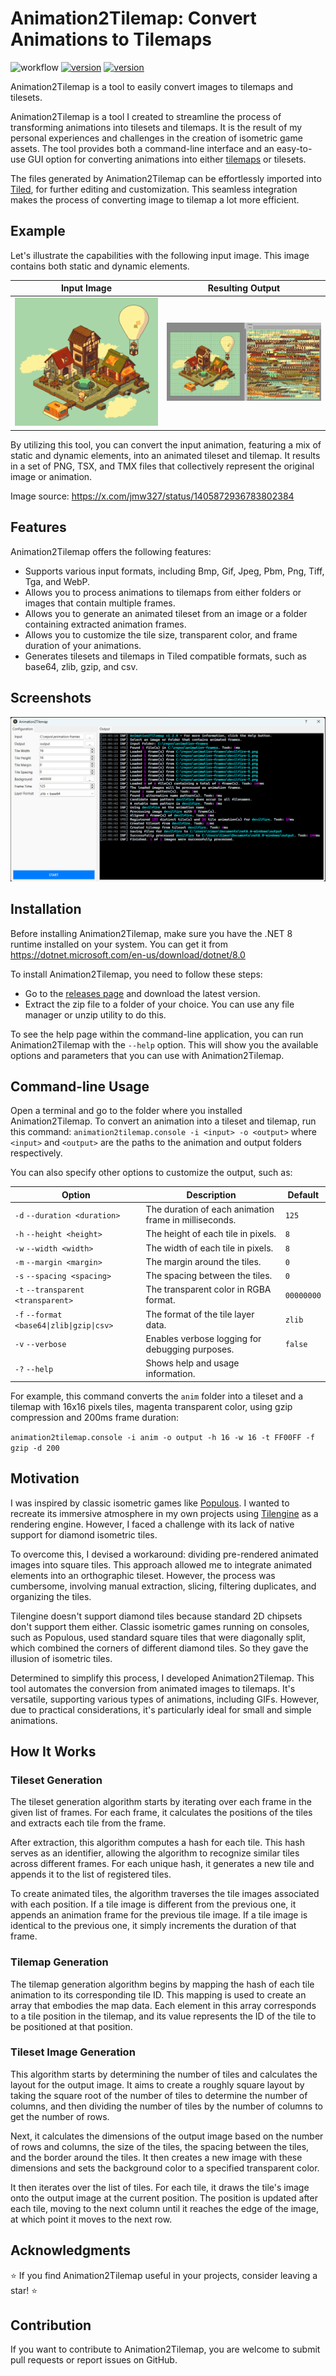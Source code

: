 # Animation2Tilemap: Convert Animations to Tilemaps

![workflow](https://img.shields.io/github/actions/workflow/status/vonhoff/Animation2Tilemap/dotnet.yml)
[![version](https://img.shields.io/badge/version-1.2.0-blue)](https://github.com/vonhoff/Animation2Tilemap/releases)
[![version](https://img.shields.io/badge/license-MIT-blue)](LICENSE)

Animation2Tilemap is a tool to easily convert images to tilemaps and tilesets.

Animation2Tilemap is a tool I created to streamline the process of transforming animations into tilesets and tilemaps.
It is the result of my personal experiences and challenges in the creation of isometric game assets. The tool provides
both a command-line interface and an easy-to-use GUI option for converting animations into
either [tilemaps](https://doc.mapeditor.org/en/stable/reference/tmx-map-format/) or tilesets.

The files generated by Animation2Tilemap can be effortlessly imported into [Tiled](https://www.mapeditor.org/), for
further editing and customization. This seamless integration makes the process of converting image to tilemap a lot more
efficient.

## Example

Let's illustrate the capabilities with the following input image. This image contains both static and dynamic elements.

|        Input Image        |                         Resulting Output                         |
|:-------------------------:|:----------------------------------------------------------------:|
| ![Input image](input.gif) | [![Output image](result.png)](https://example.com/result-source) |

By utilizing this tool, you can convert the input animation, featuring a mix of static and dynamic elements, into an
animated tileset and tilemap. It results in a set of PNG, TSX, and TMX files that collectively represent the original
image or animation.

Image source: https://x.com/jmw327/status/1405872936783802384

## Features

Animation2Tilemap offers the following features:

- Supports various input formats, including Bmp, Gif, Jpeg, Pbm, Png, Tiff, Tga, and WebP.
- Allows you to process animations to tilemaps from either folders or images that contain multiple frames.
- Allows you to generate an animated tileset from an image or a folder containing extracted animation frames.
- Allows you to customize the tile size, transparent color, and frame duration of your animations.
- Generates tilesets and tilemaps in Tiled compatible formats, such as base64, zlib, gzip, and csv.

## Screenshots

![Program screenshot](screenshot.png)

## Installation

Before installing Animation2Tilemap, make sure you have the .NET 8 runtime installed on your system. You can get it
from https://dotnet.microsoft.com/en-us/download/dotnet/8.0

To install Animation2Tilemap, you need to follow these steps:

- Go to the [releases page](https://github.com/vonhoff/Animation2Tilemap/releases) and download the latest version.
- Extract the zip file to a folder of your choice. You can use any file manager or unzip utility to do this.

To see the help page within the command-line application, you can run Animation2Tilemap with the `--help` option. This
will show you the available options and parameters that you can use with Animation2Tilemap.

## Command-line Usage

Open a terminal and go to the folder where you installed Animation2Tilemap. To convert an animation into a tileset and
tilemap, run this command: `animation2tilemap.console -i <input> -o <output>` where `<input>` and `<output>` are the
paths to
the animation and output folders respectively.

You can also specify other options to customize the output, such as:

| Option                                    | Description                                           | Default    |
|-------------------------------------------|-------------------------------------------------------|------------|
| `-d` `--duration <duration>`              | The duration of each animation frame in milliseconds. | `125`      |
| `-h` `--height <height>`                  | The height of each tile in pixels.                    | `8`        |
| `-w` `--width <width>`                    | The width of each tile in pixels.                     | `8`        |
| `-m` `--margin <margin>`                  | The margin around the tiles.                          | `0`        |
| `-s` `--spacing <spacing>`                | The spacing between the tiles.                        | `0`        |
| `-t` `--transparent <transparent>`        | The transparent color in RGBA format.                 | `00000000` |
| `-f` `--format <base64\|zlib\|gzip\|csv>` | The format of the tile layer data.                    | `zlib`     |
| `-v` `--verbose`                          | Enables verbose logging for debugging purposes.       | `false`    |
| `-?` `--help`                             | Shows help and usage information.                     |            |

For example, this command converts the `anim` folder into a tileset and a tilemap with 16x16 pixels tiles, magenta
transparent color, using gzip compression and 200ms frame duration:

`animation2tilemap.console -i anim -o output -h 16 -w 16 -t FF00FF -f gzip -d 200`

## Motivation

I was inspired by classic isometric games like [Populous](https://en.wikipedia.org/wiki/Populous_(video_game)). I wanted
to recreate its immersive atmosphere in my own projects using [Tilengine](https://megamarc.itch.io/tilengine) as a
rendering engine. However, I faced a challenge with its lack of native support for diamond isometric tiles.

To overcome this, I devised a workaround: dividing pre-rendered animated images into square tiles. This approach allowed
me to integrate animated elements into an orthographic tileset. However, the process was cumbersome, involving manual
extraction, slicing, filtering duplicates, and organizing the tiles.

Tilengine doesn't support diamond tiles because standard 2D chipsets
don't support them either. Classic isometric games running on consoles, such as Populous, used standard square tiles
that were diagonally split, which combined the corners of different diamond tiles. So they gave the illusion of
isometric tiles.

Determined to simplify this process, I developed Animation2Tilemap. This tool automates the conversion from animated
images to tilemaps. It's versatile, supporting various types of animations, including GIFs. However, due to practical
considerations, it's particularly ideal for small and simple animations.

## How It Works

### Tileset Generation

The tileset generation algorithm starts by iterating over each frame in the given list of frames. For each frame, it
calculates the positions of the tiles and extracts each tile from the frame.

After extraction, this algorithm computes a hash for each tile. This hash serves as an identifier, allowing the
algorithm to recognize similar tiles across different frames. For each unique hash, it generates a new tile and appends
it to the list of registered tiles.

To create animated tiles, the algorithm traverses the tile images associated with each position. If a tile image is
different from the previous one, it appends an animation frame for the previous tile image. If a tile image is identical
to the previous one, it simply increments the duration of that frame.

### Tilemap Generation

The tilemap generation algorithm begins by mapping the hash of each tile animation to its corresponding tile ID. This
mapping is used to create an array that embodies the map data. Each element in this array corresponds to a tile position
in the tilemap, and its value represents the ID of the tile to be positioned at that position.

### Tileset Image Generation

This algorithm starts by determining the number of tiles and calculates the layout for the output image. It aims to
create a roughly square layout by taking the square root of the number of tiles to determine the number of columns, and
then dividing the number of tiles by the number of columns to get the number of rows.

Next, it calculates the dimensions of the output image based on the number of rows and columns, the size of the tiles,
the spacing between the tiles, and the border around the tiles. It then creates a new image with these dimensions and
sets the background color to a specified transparent color.

It then iterates over the list of tiles. For each tile, it draws the tile's image onto the output image at the current
position. The position is updated after each tile, moving to the next column until it reaches the edge of the image, at
which point it moves to the next row.

## Acknowledgments

⭐ If you find Animation2Tilemap useful in your projects, consider leaving a star! ⭐

## Contribution

If you want to contribute to Animation2Tilemap, you are welcome to submit pull requests or report issues on GitHub.
